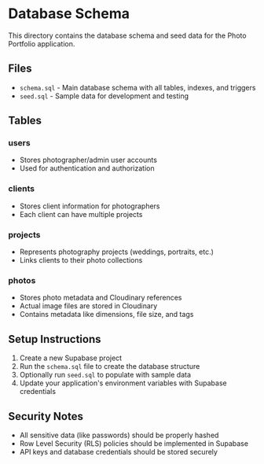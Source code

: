 # Database Schema

This directory contains the database schema and seed data for the Photo Portfolio application.

## Files

- `schema.sql` - Main database schema with all tables, indexes, and triggers
- `seed.sql` - Sample data for development and testing

## Tables

### users
- Stores photographer/admin user accounts
- Used for authentication and authorization

### clients
- Stores client information for photographers
- Each client can have multiple projects

### projects
- Represents photography projects (weddings, portraits, etc.)
- Links clients to their photo collections

### photos
- Stores photo metadata and Cloudinary references
- Actual image files are stored in Cloudinary
- Contains metadata like dimensions, file size, and tags

## Setup Instructions

1. Create a new Supabase project
2. Run the `schema.sql` file to create the database structure
3. Optionally run `seed.sql` to populate with sample data
4. Update your application's environment variables with Supabase credentials

## Security Notes

- All sensitive data (like passwords) should be properly hashed
- Row Level Security (RLS) policies should be implemented in Supabase
- API keys and database credentials should be stored securely